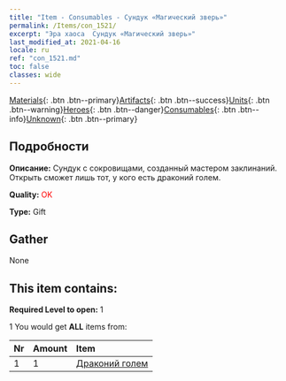 ```yaml
---
title: "Item - Consumables - Сундук «Магический зверь»"
permalink: /Items/con_1521/
excerpt: "Эра хаоса  Сундук «Магический зверь»"
last_modified_at: 2021-04-16
locale: ru
ref: "con_1521.md"
toc: false
classes: wide
---
```

 [Materials](/ru/Items/){: .btn .btn--primary}[Artifacts](/ru/Items/Artifacts/){: .btn .btn--success}[Units](/ru/Items/Units/){: .btn .btn--warning}[Heroes](/ru/Items/Heroes/){: .btn .btn--danger}[Consumables](/ru/Items/Consumables/){: .btn .btn--info}[Unknown](/ru/Items/Unknown/){: .btn .btn--primary}

## Подробности
 **Описание:** Сундук с сокровищами, созданный мастером заклинаний. Открыть сможет лишь тот, у кого есть драконий голем.

 **Quality:** <span style="color: #FF0000">OK</span>

 **Type:** Gift

## Gather

  None

## This item contains:

 **Required Level to open:** 1

 1 You would get **ALL** items  from:

  | Nr | Amount |     Item    |
  |:---|:-------|:------------|
  | 1 | 1 | [Драконий голем](/ru/Items/unt_243/) |  | 
